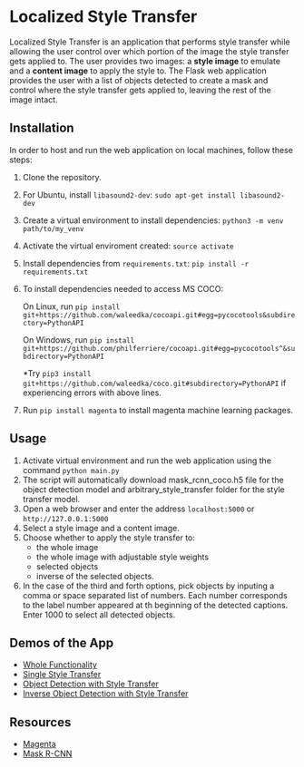 # Localized Style Transfer

Localized Style Transfer is an application that performs style transfer while allowing the user control over which portion of the image the style transfer gets applied to. The user provides two images: a **style image** to emulate and a **content image** to apply the style to. The Flask web application provides the user with a list of objects detected to create a mask and control where the style transfer gets applied to, leaving the rest of the image intact.

## Installation

In order to host and run the web application on local machines, follow these steps:
1. Clone the repository.
2. For Ubuntu, install `libasound2-dev`: `sudo apt-get install libasound2-dev`
3. Create a virtual environment to install dependencies: `python3 -m venv path/to/my_venv`
4. Activate the virtual enviroment created: `source activate` 
5. Install dependencies from `requirements.txt`: `pip install -r requirements.txt`
6. To install dependencies needed to access MS COCO:

   On Linux, run `pip install git+https://github.com/waleedka/cocoapi.git#egg=pycocotools&subdirectory=PythonAPI` 
   
   On Windows, run `pip install git+https://github.com/philferriere/cocoapi.git#egg=pycocotools^&subdirectory=PythonAPI`
   
   *Try `pip3 install git+https://github.com/waleedka/coco.git#subdirectory=PythonAPI` if experiencing errors with above lines.
   
   
7. Run `pip install magenta` to install magenta machine learning packages. 

## Usage

1. Activate virtual environment and run the web application using the command `python main.py`
2. The script will automatically download mask_rcnn_coco.h5 file for the object detection model and arbitrary_style_transfer folder for the style transfer model.
3. Open a web browser and enter the address `localhost:5000` or `http://127.0.0.1:5000`
4. Select a style image and a content image.
5. Choose whether to apply the style transfer to:  
   - the whole image 
   - the whole image with adjustable style weights
   - selected objects
   - inverse of the selected objects.
6. In the case of the third and forth options, pick objects by inputing a comma or space separated list of numbers. Each number corresponds to the label number appeared at th beginning of the detected captions. Enter 1000 to select all detected objects. 

## Demos of the App
* [Whole Functionality](https://drive.google.com/open?id=13jspDAK66PTK-jTiIQ1ck7dFXJUAO8i4)
* [Single Style Transfer](https://drive.google.com/file/d/1FoMLvk-yN2U07wJ-w5DYDVdNS3fdmOdN/view?usp=sharing)
* [Object Detection with Style Transfer](https://drive.google.com/file/d/1id1w0Fs03p8N4_9hPUh3JLOWnqF_yyDQ/view?usp=sharing)
* [Inverse Object Detection with Style Transfer](https://drive.google.com/file/d/1pI6nU-ROYsez_FA5tLH0XG1CMx54rsYh/view?usp=sharing)

## Resources
* [Magenta](https://github.com/tensorflow/magenta)
* [Mask R-CNN](https://github.com/matterport/Mask_RCNN)
